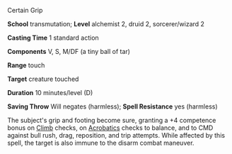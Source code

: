 Certain Grip

**School** transmutation; **Level** alchemist 2, druid 2, sorcerer/wizard 2

**Casting Time** 1 standard action

**Components** V, S, M/DF (a tiny ball of tar)

**Range** touch

**Target** creature touched

**Duration** 10 minutes/level (D)

**Saving Throw** Will negates (harmless); **Spell Resistance** yes (harmless)

The subject's grip and footing become sure, granting a +4 competence bonus on [Climb](skills/climb.md#_climb) checks, on [Acrobatics](skills/acrobatics.md#_acrobatics) checks to balance, and to CMD against bull rush, drag, reposition, and trip attempts. While affected by this spell, the target is also immune to the disarm combat maneuver.

